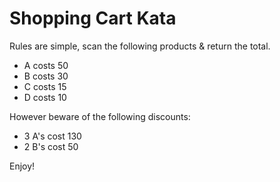 # Shopping Cart Kata

Rules are simple, scan the following products & return the total.

* A costs 50
* B costs 30
* C costs 15
* D costs 10

However beware of the following discounts:

* 3 A's cost 130
* 2 B's cost 50

Enjoy!

